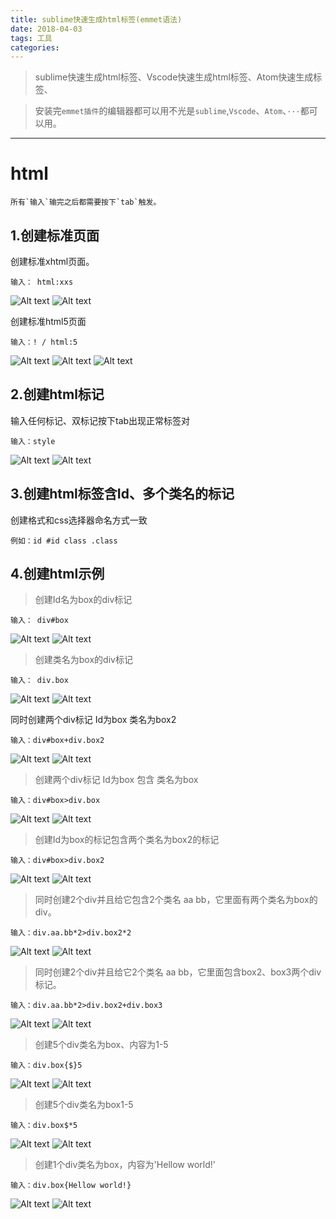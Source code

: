 ```yaml
---
title: sublime快速生成html标签(emmet语法)
date: 2018-04-03
tags: 工具
categories: 
---
```


> sublime快速生成html标签、Vscode快速生成html标签、Atom快速生成标签、

> 安装完`emmet插件`的编辑器都可以用不光是`sublime`,`Vscode`、`Atom`、`···`都可以用。

--------------------------------------------------------------------------------

<!-- more -->

# html 

```
所有`输入`输完之后都需要按下`tab`触发。
```

## 1.创建标准页面

创建标准xhtml页面。

```
输入： html:xxs
```
![Alt text](/images/快速生成标签/1522718211956.png)
![Alt text](/images/快速生成标签/1522718277472.png)

创建标准html5页面

```
输入：! / html:5
```
![Alt text](/images/快速生成标签/1522718296457.png)
![Alt text](/images/快速生成标签/1522718931054.png)
![Alt text](/images/快速生成标签/1522718299058.png)

## 2.创建html标记

输入任何标记、双标记按下tab出现正常标签对

```
输入：style
```
![Alt text](/images/快速生成标签/1522718319279.png)
![Alt text](/images/快速生成标签/1522718321952.png)

## 3.创建html标签含Id、多个类名的标记

创建格式和css选择器命名方式一致

```
例如：id #id class .class
```
## 4.创建html示例

> 创建Id名为box的div标记

```
输入： div#box
```

![Alt text](/images/快速生成标签/1522718327988.png)
![Alt text](/images/快速生成标签/1522718330783.png)

> 创建类名为box的div标记

```
输入： div.box
```
![Alt text](/images/快速生成标签/1522718336462.png)
![Alt text](/images/快速生成标签/1522718339055.png)

同时创建两个div标记 Id为box 类名为box2

```
输入：div#box+div.box2
```
![Alt text](/images/快速生成标签/1522718347125.png)
![Alt text](/images/快速生成标签/1522718349049.png)

> 创建两个div标记 Id为box 包含 类名为box

```
输入：div#box>div.box
```

![Alt text](/images/快速生成标签/1522718353408.png)
![Alt text](/images/快速生成标签/1522718355668.png)

> 创建Id为box的标记包含两个类名为box2的标记

```
输入：div#box>div.box2
```

![Alt text](/images/快速生成标签/1522718398561.png)
![Alt text](/images/快速生成标签/1522718372306.png)

> 同时创建2个div并且给它包含2个类名 aa bb，它里面有两个类名为box的div。

```
输入：div.aa.bb*2>div.box2*2
```
![Alt text](/images/快速生成标签/1522718545113.png)
![Alt text](/images/快速生成标签/1522718549390.png)

> 同时创建2个div并且给它2个类名 aa bb，它里面包含box2、box3两个div标记。
```
输入：div.aa.bb*2>div.box2+div.box3
```
![Alt text](/images/快速生成标签/1522718553338.png)
![Alt text](/images/快速生成标签/1522718557137.png)

> 创建5个div类名为box、内容为1-5
```
输入：div.box{$}5
```
![Alt text](/images/快速生成标签/1522718560420.png)
![Alt text](/images/快速生成标签/1522719127477.png)

> 创建5个div类名为box1-5
```
输入：div.box$*5  
```
![Alt text](/images/快速生成标签/1522718567612.png)
![Alt text](/images/快速生成标签/1522718570030.png)

> 创建1个div类名为box，内容为'Hellow world!'
```
输入：div.box{Hellow world!}
```
![Alt text](/images/快速生成标签/1522718574598.png)
![Alt text](/images/快速生成标签/1522718576450.png)
